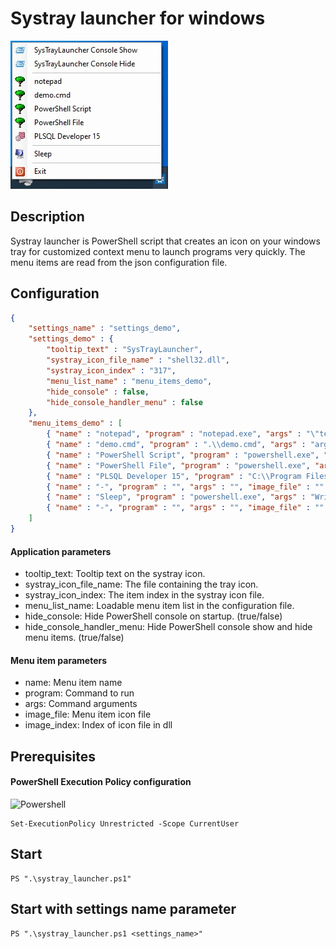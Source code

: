 # Systray launcher for windows
<img src="https://github.com/simaaa/SystrayLauncher/blob/main/screenshot.jpg?raw=true" />

## Description
Systray launcher is PowerShell script that creates an icon on your windows tray for customized context menu to launch programs very quickly. The menu items are read from the json configuration file.

## Configuration
```JSON
{
	"settings_name" : "settings_demo",
	"settings_demo" : {
		"tooltip_text" : "SysTrayLauncher",
		"systray_icon_file_name" : "shell32.dll",
		"systray_icon_index" : "317",
		"menu_list_name" : "menu_items_demo",
		"hide_console" : false,
		"hide_console_handler_menu" : false
	},
	"menu_items_demo" : [
		{ "name" : "notepad", "program" : "notepad.exe", "args" : "\"teszt.txt\"", "image_file" : "shell32.dll", "image_index" : "42" },
		{ "name" : "demo.cmd", "program" : ".\\demo.cmd", "args" : "arg1, arg2", "image_file" : "shell32.dll", "image_index" : "42" },
		{ "name" : "PowerShell Script", "program" : "powershell.exe", "args" : "Write-Host \"OK\"; TIMEOUT /t 3;", "image_file" : "shell32.dll", "image_index" : "42" },
		{ "name" : "PowerShell File", "program" : "powershell.exe", "args" : "-File \".\\demo.ps1\"", "image_file" : "shell32.dll", "image_index" : "42" },
		{ "name" : "PLSQL Developer 15", "program" : "C:\\Program Files\\PLSQL Developer 15\\plsqldev.exe", "args" : "", "image_file" : "C:\\Program Files\\PLSQL Developer 15\\plsqldev.exe", "image_index" : "" },
		{ "name" : "-", "program" : "", "args" : "", "image_file" : "", "image_index" : "" },
		{ "name" : "Sleep", "program" : "powershell.exe", "args" : "Write-Host \"Starting sleep...\"; TIMEOUT /t 3;", "image_file" : "imageres.dll", "image_index" : "97" },
		{ "name" : "-", "program" : "", "args" : "", "image_file" : "", "image_index" : "" }
	]
}
```

#### Application parameters
- tooltip_text: Tooltip text on the systray icon.
- systray_icon_file_name: The file containing the tray icon.
- systray_icon_index: The item index in the systray icon file.
- menu_list_name: Loadable menu item list in the configuration file.
- hide_console: Hide PowerShell console on startup. (true/false)
- hide_console_handler_menu: Hide PowerShell console show and hide menu items. (true/false)

#### Menu item parameters
- name: Menu item name
- program: Command to run
- args: Command arguments
- image_file: Menu item icon file
- image_index: Index of icon file in dll

## Prerequisites
#### PowerShell Execution Policy configuration
<img src="https://www.freeiconspng.com/uploads/powershell-icon-3.png" width="50" alt="Powershell" />

```
Set-ExecutionPolicy Unrestricted -Scope CurrentUser
```

## Start
```
PS ".\systray_launcher.ps1"
```
## Start with settings name  parameter
```
PS ".\systray_launcher.ps1 <settings_name>"
```
